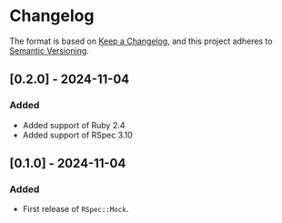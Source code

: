 # Changelog

The format is based on [Keep a Changelog](https://keepachangelog.com/en/1.0.0/), and this project adheres to [Semantic Versioning](https://semver.org/spec/v2.0.0.html).

## [0.2.0] - 2024-11-04

### Added

- Added support of Ruby 2.4
- Added support of RSpec 3.10

## [0.1.0] - 2024-11-04

### Added

- First release of `RSpec::Mock`.
